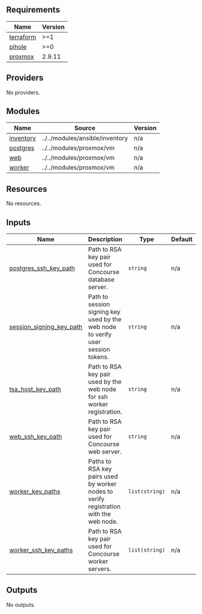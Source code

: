 <!-- BEGINNING OF PRE-COMMIT-TERRAFORM DOCS HOOK -->
## Requirements

| Name | Version |
|------|---------|
| <a name="requirement_terraform"></a> [terraform](#requirement\_terraform) | >=1 |
| <a name="requirement_pihole"></a> [pihole](#requirement\_pihole) | >=0 |
| <a name="requirement_proxmox"></a> [proxmox](#requirement\_proxmox) | 2.9.11 |

## Providers

No providers.

## Modules

| Name | Source | Version |
|------|--------|---------|
| <a name="module_inventory"></a> [inventory](#module\_inventory) | ../../modules/ansible/inventory | n/a |
| <a name="module_postgres"></a> [postgres](#module\_postgres) | ../../modules/proxmox/vm | n/a |
| <a name="module_web"></a> [web](#module\_web) | ../../modules/proxmox/vm | n/a |
| <a name="module_worker"></a> [worker](#module\_worker) | ../../modules/proxmox/vm | n/a |

## Resources

No resources.

## Inputs

| Name | Description | Type | Default | Required |
|------|-------------|------|---------|:--------:|
| <a name="input_postgres_ssh_key_path"></a> [postgres\_ssh\_key\_path](#input\_postgres\_ssh\_key\_path) | Path to RSA key pair used for Concourse database server. | `string` | n/a | yes |
| <a name="input_session_signing_key_path"></a> [session\_signing\_key\_path](#input\_session\_signing\_key\_path) | Path to session signing key used by the web node to verify user session tokens. | `string` | n/a | yes |
| <a name="input_tsa_host_key_path"></a> [tsa\_host\_key\_path](#input\_tsa\_host\_key\_path) | Path to RSA key pair used by the web node for ssh worker registration. | `string` | n/a | yes |
| <a name="input_web_ssh_key_path"></a> [web\_ssh\_key\_path](#input\_web\_ssh\_key\_path) | Path to RSA key pair used for Concourse web server. | `string` | n/a | yes |
| <a name="input_worker_key_paths"></a> [worker\_key\_paths](#input\_worker\_key\_paths) | Paths to RSA key pairs used by worker nodes to verify registration with the web node. | `list(string)` | n/a | yes |
| <a name="input_worker_ssh_key_paths"></a> [worker\_ssh\_key\_paths](#input\_worker\_ssh\_key\_paths) | Path to RSA key pair used for Concourse worker servers. | `list(string)` | n/a | yes |

## Outputs

No outputs.
<!-- END OF PRE-COMMIT-TERRAFORM DOCS HOOK -->
